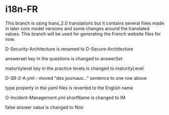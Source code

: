# i18n-FR
This branch is using trans_2.0 translations but it contains several fixes made in later core model versions and some changes around the translated values.
This branch will be used for generating the French website files for now.

D-Security-Architecture is renamed to D-Secure-Architecture

answerset key in the questions is changed to answerSet

maturitylevel key in the practice levels is changed to maturityLevel

D-SR-2-A.yml - moved "des journaux..." sentence to one row above 

type property in the yaml files is reverted to the English name

O-Incident-Management.yml shortName is changed to IM

false answer value is changed to Non
